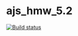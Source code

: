 # ajs_hmw_5.2
[![Build status](https://ci.appveyor.com/api/projects/status/u0pv4yjwqqxdenmt?svg=true)](https://ci.appveyor.com/project/Mikhail7788/ajs-hmw-5-2)
